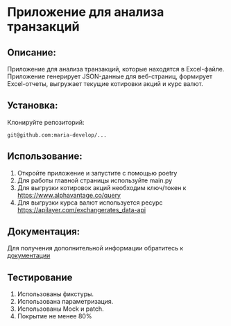# Приложение для анализа транзакций

## Описание:

Приложение для анализа транзакций, которые находятся в Excel-файле. 
Приложение генерирует JSON-данные для веб-страниц, 
формирует Excel-отчеты, выгружает текущие котировки акций и курс валют.


## Установка:

Клонируйте репозиторий:
```
git@github.com:maria-develop/...
```

## Использование:

1. Откройте приложение и запустите с помощью poetry
2. Для работы главной страницы используйте main.py
3. Для выгрузки котировок акций необходим ключ/токен к https://www.alphavantage.co/query
4. Для выгрузки курса валют используется ресурс https://apilayer.com/exchangerates_data-api


## Документация:

Для получения дополнительной информации обратитесь к [документации](docs/README.md)

## Тестирование

1. Использованы фикстуры.
2. Использована параметризация.
3. Использованы Mock и patch.
3. Покрытие не менее 80%